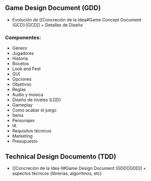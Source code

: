 ## Game Design Document (GDD)
- Evolución de [[Concreción de la Idea#Game Concept Document (GCD):|GCD]] + Detalles de Diseño

### Componentes:
- Género
- Jugadores
- Historia
- Bocetos
- Look and Feel
- GUI
- Opciones
- Objetivos
- Reglas
- Audio y música
- Diseño de niveles (LDD)
- Gameplay
- Como acabar el juego
- Ítems
- Personajes
- IA
- Requisitos técnicos
- Marketing
- Presupuesto

## Technical Design Documento (TDD)
- [[Concreción de la Idea II#Game Design Document (GDD)|GDD]] + aspectos técnicos (librerías, algoritmos, etc)